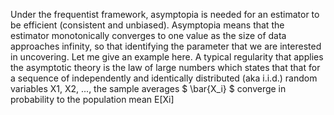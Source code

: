 <script type="text/x-mathjax-config"> 
MathJax.Hub.Config({ 
  tex2jax: {inlineMath: [['$','$'], ['\\(','\\)']]} 
}); 
</script>
<script type="text/javascript"
   src="http://cdn.mathjax.org/mathjax/latest/MathJax.js?config=TeX-AMS-MML_HTMLorMML">
</script>


Under the frequentist framework, asymptopia is needed for an estimator to be efficient (consistent and unbiased). Asymptopia means that the estimator monotonically converges to one value as the size of data approaches infinity, so that identifying the parameter that we are interested in uncovering. Let me give an example here. A typical regularity that applies the asymptotic theory is the law of large numbers which states that  that for a sequence of independently and identically distributed (aka i.i.d.) random variables X1, X2, ..., the sample averages $ \bar{X_i} $ converge in probability to the population mean E[Xi] 

